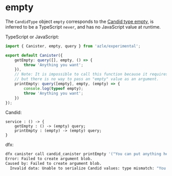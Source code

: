 # empty

The `CandidType` object `empty` corresponds to the [Candid type empty](https://internetcomputer.org/docs/current/references/candid-ref#type-empty), is inferred to be a TypeScript `never`, and has no JavaScript value at runtime.

TypeScript or JavaScript:

```typescript
import { Canister, empty, query } from 'azle/experimental';

export default Canister({
    getEmpty: query([], empty, () => {
        throw 'Anything you want';
    }),
    // Note: It is impossible to call this function because it requires an argument
    // but there is no way to pass an "empty" value as an argument.
    printEmpty: query([empty], empty, (empty) => {
        console.log(typeof empty);
        throw 'Anything you want';
    })
});
```

Candid:

```
service : () -> {
    getEmpty : () -> (empty) query;
    printEmpty : (empty) -> (empty) query;
}
```

dfx:

```bash
dfx canister call candid_canister printEmpty '("You can put anything here")'
Error: Failed to create argument blob.
Caused by: Failed to create argument blob.
  Invalid data: Unable to serialize Candid values: type mismatch: "You can put anything here" cannot be of type empty
```
